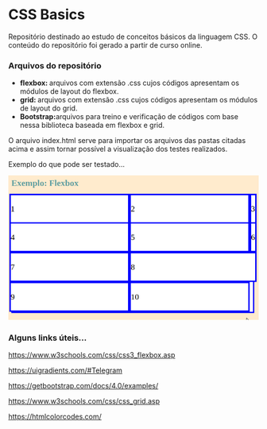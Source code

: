 <h1>CSS Basics</h1>

<p>Repositório destinado ao estudo de conceitos básicos da 
    linguagem CSS. O conteúdo do repositório foi gerado a partir 
    de curso online.</p>

<h3>Arquivos do repositório</h3>

<ul>
    <li><b>flexbox: </b> arquivos com extensão .css cujos códigos apresentam 
    os módulos de layout do flexbox.</li>
    <li><b>grid: </b> arquivos com extensão .css cujos códigos apresentam 
        os módulos de layout do grid.</li>
    <li><b>Bootstrap:</b>arquivos para treino e verificação de 
    códigos com base nessa biblioteca baseada em flexbox e grid.</li>
</ul>

<p>O arquivo index.html serve para importar os arquivos das pastas 
    citadas acima e assim tornar possível a visualização dos testes 
    realizados.</p>

<p>Exemplo do que pode ser testado...</p>

<img src="fig.png">

<h3>Alguns links úteis...</h3>

<p><a href="https://www.w3schools.com/css/css3_flexbox.asp">https://www.w3schools.com/css/css3_flexbox.asp</a></p>
<p><a href="https://uigradients.com/#Telegram">https://uigradients.com/#Telegram</a></p>
<p><a href="https://getbootstrap.com/docs/4.0/examples/">https://getbootstrap.com/docs/4.0/examples/</a></p>
<p><a href="https://www.w3schools.com/css/css_grid.asp">https://www.w3schools.com/css/css_grid.asp</a></p>
<p><a href="https://htmlcolorcodes.com/">https://htmlcolorcodes.com/</a></p>